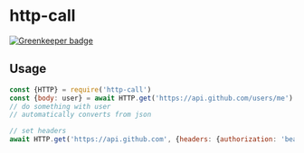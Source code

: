 http-call
=========

[![Greenkeeper badge](https://badges.greenkeeper.io/heroku/http-call.svg)](https://greenkeeper.io/)

Usage
-----

```js
const {HTTP} = require('http-call')
const {body: user} = await HTTP.get('https://api.github.com/users/me')
// do something with user
// automatically converts from json

// set headers
await HTTP.get('https://api.github.com', {headers: {authorization: 'bearer auth'}})
```
